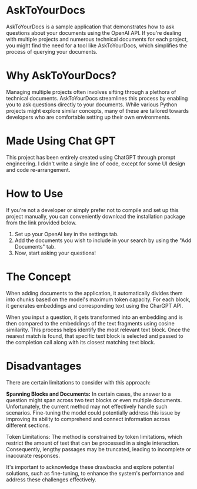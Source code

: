 # AskToYourDocs
AskToYourDocs is a sample application that demonstrates how to ask questions about your documents using the OpenAI API. 
If you're dealing with multiple projects and numerous technical documents for each project, you might find the need for 
a tool like AskToYourDocs, which simplifies the process of querying your documents.
# Why AskToYourDocs?
Managing multiple projects often involves sifting through a plethora of technical documents. AskToYourDocs streamlines 
this process by enabling you to ask questions directly to your documents. While various Python projects might explore 
similar concepts, many of these are tailored towards developers who are comfortable setting up their own environments.
# Made Using Chat GPT
This project has been entirely created using ChatGPT through prompt engineering. I didn't write a single line of code, 
except for some UI design and code re-arrangement.

# How to Use
If you're not a developer or simply prefer not to compile and set up this project manually, you can conveniently download 
the installation package from the link provided below.

1. Set up your OpenAI key in the settings tab.
2. Add the documents you wish to include in your search by using the "Add Documents" tab.
3. Now, start asking your questions!
# The Concept
When adding documents to the application, it automatically divides them into chunks based on the model's maximum token capacity. 
For each block, it generates embeddings and corresponding text using the CharGPT API.

When you input a question, it gets transformed into an embedding and is then compared to the embeddings of the text fragments using 
cosine similarity. This process helps identify the most relevant text block. Once the nearest match is found, that specific text block is 
selected and passed to the completion call along with its closest matching text block.

# Disadvantages
There are certain limitations to consider with this approach:

<b>Spanning Blocks and Documents:</b> In certain cases, the answer to a question might span across two text blocks or even multiple documents. 
Unfortunately, the current method may not effectively handle such scenarios. Fine-tuning the model could potentially address this issue 
by improving its ability to comprehend and connect information across different sections.

Token Limitations: The method is constrained by token limitations, which restrict the amount of text that can be processed in a single interaction.
Consequently, lengthy passages may be truncated, leading to incomplete or inaccurate responses.

It's important to acknowledge these drawbacks and explore potential solutions, such as fine-tuning, to enhance the system's performance 
and address these challenges effectively.











